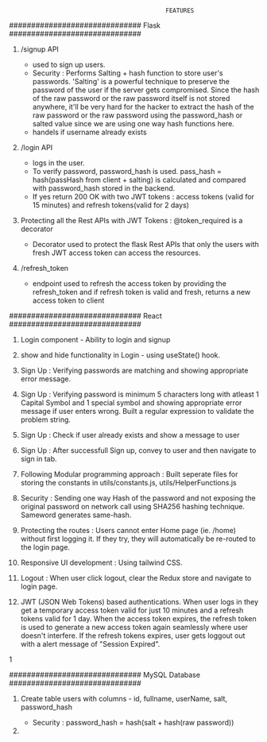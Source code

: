                                                 FEATURES

##############################
Flask
##############################

1. /signup API

   - used to sign up users.
   - Security : Performs Salting + hash function to store user's passwords. 'Salting' is a powerful technique to preserve the password of the user if the server gets compromised. Since the hash of the raw password or the raw password itself is not stored anywhere, it'll be very hard for the hacker to extract the hash of the raw password or the raw password using the password_hash or salted value since we are using one way hash functions here.
   - handels if username already exists

2. /login API
   - logs in the user.
   - To verify password, password_hash is used. pass_hash = hash(passHash from client + salting) is calculated and compared with password_hash stored in the backend.
   - If yes return 200 OK with two JWT tokens : access tokens (valid for 15 minutes) and refresh tokens(valid for 2 days)
3. Protecting all the Rest APIs with JWT Tokens :
   @token_required is a decorator

   - Decorator used to protect the flask Rest APIs that only the users with fresh JWT access token can access the resources.

4. /refresh_token
   - endpoint used to refresh the access token by providing the refresh_token and if refresh token is valid and fresh,
     returns a new access token to client

##############################
React
##############################

1. Login component - Ability to login and signup
2. show and hide functionality in Login - using useState() hook.
3. Sign Up : Verifying passwords are matching and showing appropriate error message.
4. Sign Up : Verifying password is minimum 5 characters long with atleast 1 Capital Symbol and 1 special symbol and showing appropriate error message if user enters wrong. Built a regular expression to validate the problem string.
5. Sign Up : Check if user already exists and show a message to user
6. Sign Up : After successfull Sign up, convey to user and then navigate to sign in tab.
7. Following Modular programming approach : Built seperate files for storing the constants in utils/constants.js, utils/HelperFunctions.js
8. Security : Sending one way Hash of the password and not exposing the original password on network call using SHA256 hashing technique. Sameword generates same-hash.

9. Protecting the routes : Users cannot enter Home page (ie. /home) without first logging it. If they try, they will automatically be re-routed to the login page.
10. Responsive UI development : Using tailwind CSS.
11. Logout : When user click logout, clear the Redux store and navigate to login page.
12. JWT (JSON Web Tokens) based authentications. When user logs in they get a temporary access token valid for just 10 minutes and a refresh tokens valid for 1 day. When the access token expires, the refresh token is used to generate a new access token again seamlessly where user doesn't interfere. If the refresh tokens expires, user gets loggout out with a alert message of "Session Expired".

1

##############################
MySQL Database
##############################

1. Create table users with columns - id, fullname, userName, salt, password_hash

   - Security : password_hash = hash(salt + hash(raw password))

2.
